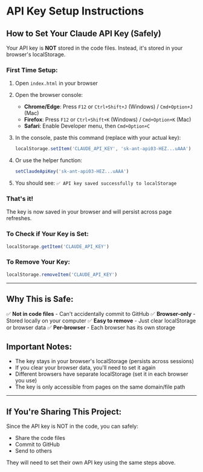 # API Key Setup Instructions

## How to Set Your Claude API Key (Safely)

Your API key is **NOT** stored in the code files. Instead, it's stored in your browser's localStorage.

### First Time Setup:

1. Open `index.html` in your browser
2. Open the browser console:
   - **Chrome/Edge**: Press `F12` or `Ctrl+Shift+J` (Windows) / `Cmd+Option+J` (Mac)
   - **Firefox**: Press `F12` or `Ctrl+Shift+K` (Windows) / `Cmd+Option+K` (Mac)
   - **Safari**: Enable Developer menu, then `Cmd+Option+C`

3. In the console, paste this command (replace with your actual key):
   ```javascript
   localStorage.setItem('CLAUDE_API_KEY', 'sk-ant-api03-HEZ...uAAA')
   ```

4. Or use the helper function:
   ```javascript
   setClaudeApiKey('sk-ant-api03-HEZ...uAAA')
   ```

5. You should see: `✅ API key saved successfully to localStorage`

### That's it!

The key is now saved in your browser and will persist across page refreshes.

### To Check if Your Key is Set:

```javascript
localStorage.getItem('CLAUDE_API_KEY')
```

### To Remove Your Key:

```javascript
localStorage.removeItem('CLAUDE_API_KEY')
```

---

## Why This is Safe:

✅ **Not in code files** - Can't accidentally commit to GitHub
✅ **Browser-only** - Stored locally on your computer
✅ **Easy to remove** - Just clear localStorage or browser data
✅ **Per-browser** - Each browser has its own storage

## Important Notes:

- The key stays in your browser's localStorage (persists across sessions)
- If you clear your browser data, you'll need to set it again
- Different browsers have separate localStorage (set it in each browser you use)
- The key is only accessible from pages on the same domain/file path

---

## If You're Sharing This Project:

Since the API key is NOT in the code, you can safely:
- Share the code files
- Commit to GitHub
- Send to others

They will need to set their own API key using the same steps above.
